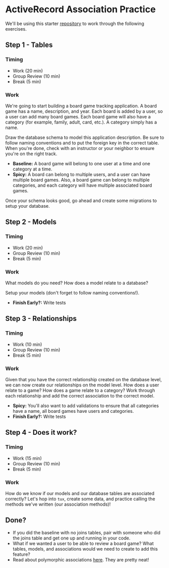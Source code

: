 # ActiveRecord Association Practice

We'll be using this starter [repository](https://github.com/turingschool-examples/sinatra-active-record-skeleton) to work through the following exercises.

## Step 1 - Tables

### Timing

*   Work (20 min)
*   Group Review (10 min)
*   Break (5 min)

### Work

We're going to start building a board game tracking application. A board game has a name, description, and year. Each board is added by a user, so a user can add many board games. Each board game will also have a category (for example, family, adult, card, etc.). A category simply has a name.

Draw the database schema to model this application description. Be sure to follow naming conventions and to put the foreign key in the correct table. When you're done, check with an instructor or your neighbor to ensure you're on the right track.

*   **Baseline:** A board game will belong to one user at a time and one category at a time.  
*   **Spicy:** A board can belong to multiple users, and a user can have multiple board games. Also, a board game can belong to multiple categories, and each category will have multiple associated board games.

Once your schema looks good, go ahead and create some migrations to setup your database.

## Step 2 - Models

### Timing

*   Work (20 min)
*   Group Review (10 min)
*   Break (5 min)

### Work

What models do you need? How does a model relate to a database?

Setup your models (don't forget to follow naming conventions!).

*   **Finish Early?:** Write tests

## Step 3 - Relationships

### Timing

*   Work (10 min)
*   Group Review (10 min)
*   Break (5 min)

### Work

Given that you have the correct relationship created on the database level, we can now create our relationships on the model level. How does a user relate to a game? How does a game relate to a category? Work through each relationship and add the correct association to the correct model.

*   **Spicy:** You'll also want to add validations to ensure that all categories have a name, all board games have users and categories.
*   **Finish Early?:** Write tests

## Step 4 - Does it work?

### Timing

*   Work (15 min)
*   Group Review (10 min)
*   Break (5 min)

### Work

How do we know if our models and our database tables are associated correctly? Let's hop into `tux`, create some data, and practice calling the methods we've written (our association methods)!


## Done?

*   If you did the baseline with no joins tables, pair with someone who did the joins table and get one up and running in your code.
*   What if we wanted a user to be able to review a board game? What tables, models, and associations would we need to create to add this feature?
*   Read about polymorphic associations [here](http://guides.rubyonrails.org/association_basics.html#polymorphic-associations). They are pretty neat!
